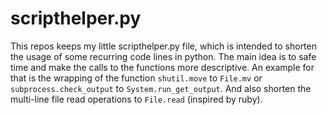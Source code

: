 # scripthelper.py

This repos keeps my little scripthelper.py file, which is intended to shorten the usage of some recurring code lines in python. 
The main idea is to safe time and make the calls to the functions more descriptive. An example for that is the wrapping of the function `shutil.move` to `File.mv` or `subprocess.check_output` to `System.run_get_output`.
And also shorten the multi-line file read operations to `File.read` (inspired by ruby).
